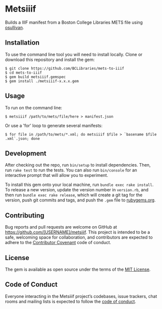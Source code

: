 # Metsiiif

Builds a IIIF manifest from a Boston College Libraries METS file using 
[osullivan](https://github.com/iiif-prezi/osullivan).

## Installation

To use the command line tool you will need to install locally. Clone or download this repository and install the gem:

    $ git clone https://github.com/BCLibraries/mets-to-iiif
    $ cd mets-to-iiif
    $ gem build metsiiif.gemspec
    $ gem install ./metsiiif-x.x.x.gem
    
## Usage

To run on the command line:

    $ metsiiif /path/to/mets/file/here > manifest.json

Or use a 'for' loop to generate several manifests:

    $ for file in /path/to/mets/*.xml; do metsiiif $file > `basename $file .xml`.json; done

## Development

After checking out the repo, run `bin/setup` to install dependencies. Then, run `rake test` to run the tests. You can also run `bin/console` for an interactive prompt that will allow you to experiment.

To install this gem onto your local machine, run `bundle exec rake install`. To release a new version, update the version number in `version.rb`, and then run `bundle exec rake release`, which will create a git tag for the version, push git commits and tags, and push the `.gem` file to [rubygems.org](https://rubygems.org).

## Contributing

Bug reports and pull requests are welcome on GitHub at https://github.com/[USERNAME]/metsiiif. This project is intended to be a safe, welcoming space for collaboration, and contributors are expected to adhere to the [Contributor Covenant](http://contributor-covenant.org) code of conduct.

## License

The gem is available as open source under the terms of the [MIT License](http://opensource.org/licenses/MIT).

## Code of Conduct

Everyone interacting in the Metsiiif project’s codebases, issue trackers, chat rooms and mailing lists is expected to follow the [code of conduct](https://github.com/[USERNAME]/metsiiif/blob/master/CODE_OF_CONDUCT.md).

